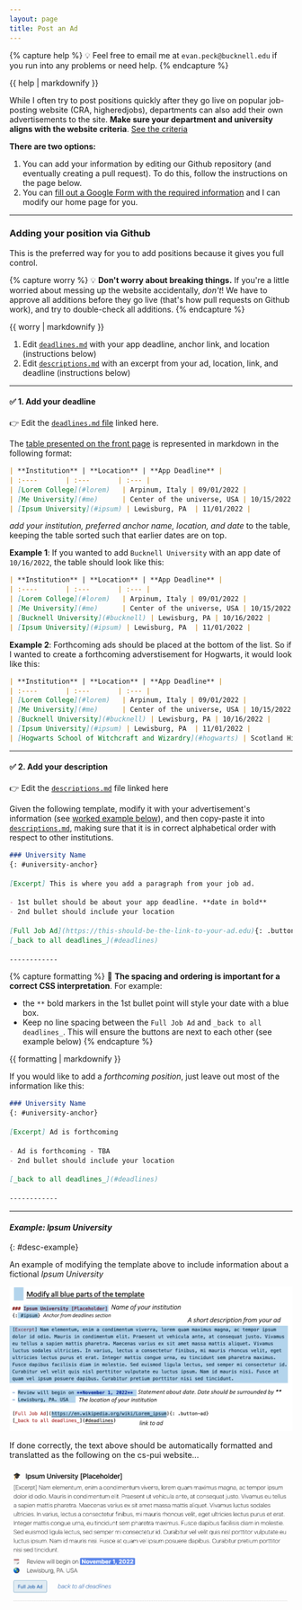 ```yaml
---
layout: page
title: Post an Ad
---
```

<link rel="stylesheet" href="cspui.css">

<!-- ## Adding your position to CS-PUI (2022/23) -->
{% capture help %}
💡 Feel free to email me at `evan.peck@bucknell.edu` if you run into any problems or need help.
{% endcapture %}
<div class="notice notice-blue">{{ help | markdownify }}</div>

While I often try to post positions quickly after they go live on popular job-posting website (CRA, higheredjobs), departments can also add their own advertisements to the site. **Make sure your department and university aligns with the website criteria**. [See the criteria](index#criteria)

**There are two options:** 
1. You can add your information by editing our Github repository (and eventually creating a pull request). To do this, follow the instructions on the page below. 
2. You can [fill out a Google Form with the required information](https://forms.gle/FedftNPjrULwYrFu8) and I can modify our home page for you. 

------------
### Adding your position via Github
This is the preferred way for you to add positions because it gives you full control. 

{% capture worry %}
💡 **Don't worry about breaking things.** If you're a little worried about messing up the website accidentally, _don't_! We have to approve all additions before they go live (that's how pull requests on Github work), and try to double-check all additions. 
{% endcapture %}
<div class="notice notice-blue">{{ worry | markdownify }}</div>

1. Edit [`deadlines.md`](https://github.com/cs-pui/cs-pui.github.io/blob/master/_includes/deadlines.md) with your app deadline, anchor link, and location (instructions below)
2. Edit [`descriptions.md`](https://github.com/cs-pui/cs-pui.github.io/blob/master/_includes/descriptions.md) with an excerpt from your ad, location, link, and deadline (instructions below)

----------------

#### ✅ 1. Add your deadline

👉 Edit the [`deadlines.md` file](https://github.com/cs-pui/cs-pui.github.io/blob/master/_includes/deadlines.md) linked here. 

The [table presented on the front page](/#deadlines) is represented in markdown in the following format: 

```markdown
| **Institution** | **Location** | **App Deadline** |
| :----       | :---       | :--- |
| [Lorem College](#lorem)   | Arpinum, Italy | 09/01/2022 |
| [Me University](#me)      | Center of the universe, USA | 10/15/2022 (open until filled) |
| [Ipsum University](#ipsum) | Lewisburg, PA  | 11/01/2022 |
```

_add your institution, preferred anchor name, location, and date_ to the table, keeping the table sorted such that earlier dates are on top. 

**Example 1**: If you wanted to add `Bucknell University` with an app date of `10/16/2022`, the table should look like this: 

```markdown
| **Institution** | **Location** | **App Deadline** |
| :----       | :---       | :--- |
| [Lorem College](#lorem)   | Arpinum, Italy | 09/01/2022 |
| [Me University](#me)      | Center of the universe, USA | 10/15/2022 (open until filled) |
| [Bucknell University](#bucknell) | Lewisburg, PA | 10/16/2022 |
| [Ipsum University](#ipsum) | Lewisburg, PA  | 11/01/2022 |
```

**Example 2**: Forthcoming ads should be placed at the bottom of the list. So if I wanted to create a forthcoming adverstisement for Hogwarts, it would look like this: 

```markdown
| **Institution** | **Location** | **App Deadline** |
| :----       | :---       | :--- |
| [Lorem College](#lorem)   | Arpinum, Italy | 09/01/2022 |
| [Me University](#me)      | Center of the universe, USA | 10/15/2022 (open until filled) |
| [Bucknell University](#bucknell) | Lewisburg, PA | 10/16/2022 |
| [Ipsum University](#ipsum) | Lewisburg, PA  | 11/01/2022 |
| [Hogwarts School of Witchcraft and Wizardry](#hogwarts) | Scotland Highlands | forthcoming |
```

----------------

#### ✅ 2. Add your description 

👉 Edit the [`descriptions.md`](https://github.com/cs-pui/cs-pui.github.io/blob/master/_includes/descriptions.md) file linked here

Given the following template, modify it with your advertisement's information (see [worked example below](#desc-example)), and then copy-paste it into [`descriptions.md`](https://github.com/cs-pui/cs-pui.github.io/blob/master/_includes/descriptions.md), making sure that it is in correct alphabetical order with respect to other institutions. 

```markdown
### University Name
{: #university-anchor}

[Excerpt] This is where you add a paragraph from your job ad. 

- 1st bullet should be about your app deadline. **date in bold**
- 2nd bullet should include your location

[Full Job Ad](https://this-should-be-the-link-to-your-ad.edu){: .button-ad} 
[_back to all deadlines_](#deadlines)

------------
```

{% capture formatting %}
🚨 **The spacing and ordering is important for a correct CSS interpretation**. For example:
-  the `**` bold markers in the 1st bullet point will style your date with a blue box. 
- Keep no line spacing between the `Full Job Ad` and `_back to all deadlines_`. This will ensure the buttons are next to each other (see example below)
{% endcapture %}
<div class="notice notice-red">{{ formatting | markdownify }}</div>



If you would like to add a _forthcoming position_, just leave out most of the information like this: 

```markdown
### University Name
{: #university-anchor}

[Excerpt] Ad is forthcoming

- Ad is forthcoming - TBA
- 2nd bullet should include your location

[_back to all deadlines_](#deadlines)

------------
```


--------- 

#### _Example: Ipsum University_
{: #desc-example}

An example of modifying the template above to include information about a fictional _Ipsum University_


![continuum of teaching and research](img/modify-template.png)


If done correctly, the text above should be automatically formatted and translatted as the following on the cs-pui website...


![continuum of teaching and research](img/output.png)